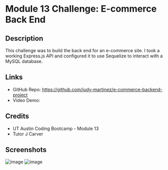 # Module 13 Challenge: E-commerce Back End 

## Description
This challenge was to build the back end for an e-commerce site. I took a working Express.js API and configured it to use Sequelize to interact with a MySQL database.

## Links
* GitHub Repo: https://github.com/judy-martinez/e-commerce-backend-project
* Video Demo: 

## Credits
* UT Austin Coding Bootcamp - Module 13
* Tutor J Carver

## Screenshots
![image](https://user-images.githubusercontent.com/93234615/162564038-2b78ea1a-2646-48ca-9e99-8cdb7f879b2e.png)
![image](https://user-images.githubusercontent.com/93234615/162564001-4986e287-f4af-40c6-8cb2-7e8d50a54f4e.png)

